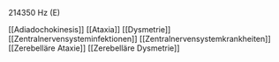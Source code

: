 214350 Hz (E)

[[Adiadochokinesis]]
[[Ataxia]]
[[Dysmetrie]]
[[Zentralnervensysteminfektionen]]
[[Zentralnervensystemkrankheiten]]
[[Zerebelläre Ataxie]]
[[Zerebelläre Dysmetrie]]